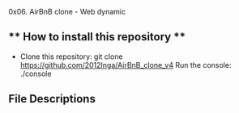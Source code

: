 0x06. AirBnB clone - Web dynamic

## ** How to install this repository **

* Clone this repository: git clone https://github.com/2012Inga/AirBnB_clone_v4
Run the console: ./console


## **File Descriptions**



